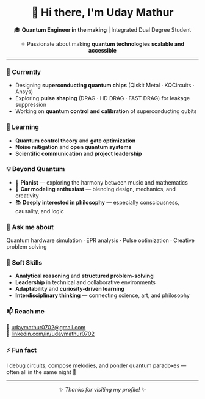 <div align="center">

<h1>👋 Hi there, I'm <b>Uday Mathur</b></h1>

<p>🎓 <b>Quantum Engineer in the making</b> | Integrated Dual Degree Student</p>
<p>⚛️ Passionate about making <b>quantum technologies scalable and accessible</b></p>

</div>

---

### 🔭 Currently
<ul>
  <li>Designing <b>superconducting quantum chips</b> (Qiskit Metal · KQCircuits · Ansys)</li>
  <li>Exploring <b>pulse shaping</b> (DRAG · HD DRAG · FAST DRAG) for leakage suppression</li>
  <li>Working on <b>quantum control and calibration</b> of superconducting qubits</li>
</ul>

### 🌱 Learning
<ul>
  <li><b>Quantum control theory</b> and <b>gate optimization</b></li>
  <li><b>Noise mitigation</b> and <b>open quantum systems</b></li>
  <li><b>Scientific communication</b> and <b>project leadership</b></li>
</ul>

### 💡 Beyond Quantum
<ul>
  <li>🎹 <b>Pianist</b> — exploring the harmony between music and mathematics</li>
  <li>🚗 <b>Car modeling enthusiast</b> — blending design, mechanics, and creativity</li>
  <li>📚 <b>Deeply interested in philosophy</b> — especially consciousness, causality, and logic</li>
</ul>

### 💬 Ask me about
<p>Quantum hardware simulation · EPR analysis · Pulse optimization · Creative problem solving</p>

### 🧠 Soft Skills
<ul>
  <li><b>Analytical reasoning</b> and <b>structured problem-solving</b></li>
  <li><b>Leadership</b> in technical and collaborative environments</li>
  <li><b>Adaptability</b> and <b>curiosity-driven learning</b></li>
  <li><b>Interdisciplinary thinking</b> — connecting science, art, and philosophy</li>
</ul>

### 📫 Reach me
<p>
  📧 <a href="mailto:udaymathur0702@gmail.com">udaymathur0702@gmail.com</a><br>
  🔗 <a href="https://linkedin.com/in/udaymathur0702" target="_blank">linkedin.com/in/udaymathur0702</a>
</p>

### ⚡ Fun fact
<p>I debug circuits, compose melodies, and ponder quantum paradoxes — often all in the same night 🌙</p>

---

<div align="center">
  <p>✨ <i>Thanks for visiting my profile!</i> ✨</p>
</div>
